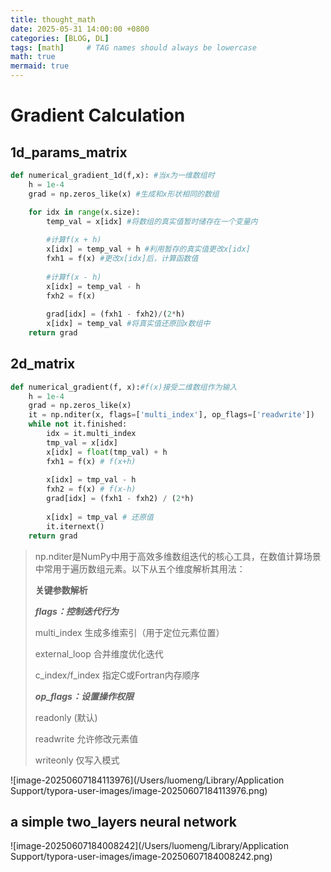 ```yaml
---
title: thought_math
date: 2025-05-31 14:00:00 +0800
categories: [BLOG, DL]
tags: [math]     # TAG names should always be lowercase
math: true
mermaid: true
---
```


# Gradient Calculation

## 1d_params_matrix

```python
def numerical_gradient_1d(f,x): #当x为一维数组时
    h = 1e-4
    grad = np.zeros_like(x) #生成和x形状相同的数组

    for idx in range(x.size):
        temp_val = x[idx] #将数组的真实值暂时储存在一个变量内
        
        #计算f(x + h)
        x[idx] = temp_val + h #利用暂存的真实值更改x[idx]
        fxh1 = f(x) #更改x[idx]后，计算函数值
        
        #计算f(x - h)
        x[idx] = temp_val - h 
        fxh2 = f(x)
        
        grad[idx] = (fxh1 - fxh2)/(2*h)
        x[idx] = temp_val #将真实值还原回x数组中
    return grad
```

## 2d_matrix

```python
def numerical_gradient(f, x):#f(x)接受二维数组作为输入
    h = 1e-4
    grad = np.zeros_like(x)
    it = np.nditer(x, flags=['multi_index'], op_flags=['readwrite'])
    while not it.finished:
        idx = it.multi_index
        tmp_val = x[idx]
        x[idx] = float(tmp_val) + h
        fxh1 = f(x) # f(x+h)
        
        x[idx] = tmp_val - h 
        fxh2 = f(x) # f(x-h)
        grad[idx] = (fxh1 - fxh2) / (2*h)
        
        x[idx] = tmp_val # 还原值
        it.iternext() 
    return grad
```

> np.nditer是NumPy中用于高效多维数组迭代的核心工具，在数值计算场景中常用于遍历数组元素。以下从五个维度解析其用法：
>
> **关键参数解析**
>
> ***flags：控制迭代行为***
>
> multi_index 生成多维索引（用于定位元素位置）
>
> external_loop 合并维度优化迭代
>
> c_index/f_index 指定C或Fortran内存顺序
>
> ***op_flags：设置操作权限***
>
> readonly (默认)
>
> readwrite 允许修改元素值
>
> writeonly 仅写入模式

![image-20250607184113976](/Users/luomeng/Library/Application Support/typora-user-images/image-20250607184113976.png)

## a simple two_layers neural network

![image-20250607184008242](/Users/luomeng/Library/Application Support/typora-user-images/image-20250607184008242.png)

